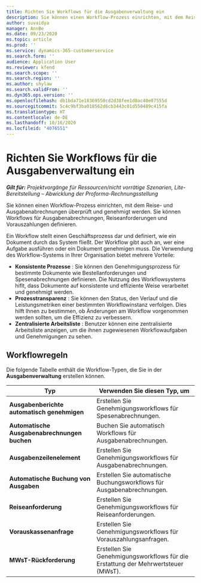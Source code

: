 ```yaml
---
title: Richten Sie Workflows für die Ausgabenverwaltung ein
description: Sie können einen Workflow-Prozess einrichten, mit dem Reise- und Ausgabenabrechnungen überprüft und genehmigt werden.
author: suvaidya
manager: AnnBe
ms.date: 09/23/2020
ms.topic: article
ms.prod: ''
ms.service: dynamics-365-customerservice
ms.search.form: ''
audience: Application User
ms.reviewer: kfend
ms.search.scope: ''
ms.search.region: ''
ms.author: shylaw
ms.search.validFrom: ''
ms.dyn365.ops.version: ''
ms.openlocfilehash: db1bda71e18369550cd2d38fee1d0ac40e07555d
ms.sourcegitcommit: 5c4c9bf3ba018562d6cb3443c01d550489c415fa
ms.translationtype: HT
ms.contentlocale: de-DE
ms.lasthandoff: 10/16/2020
ms.locfileid: "4076551"
---
```

# <a name="set-up-workflows-for-expense-management"></a>Richten Sie Workflows für die Ausgabenverwaltung ein

_**Gilt für:** Projektvorgänge für Ressourcen/nicht vorrätige Szenarien, Lite-Bereitstellung – Abwicklung der Proforma-Rechnungsstellung_

Sie können einen Workflow-Prozess einrichten, mit dem Reise- und Ausgabenabrechnungen überprüft und genehmigt werden. Sie können Workflows für Ausgabenabrechnungen, Reiseanforderungen und Vorauszahlungen definieren.

Ein Workflow stellt einen Geschäftsprozess dar und definiert, wie ein Dokument durch das System fließt. Der Workflow gibt auch an, wer eine Aufgabe ausführen oder ein Dokument genehmigen muss. Die Verwendung des Workflow-Systems in Ihrer Organisation bietet mehrere Vorteile:

- **Konsistente Prozesse** : Sie können den Genehmigungsprozess für bestimmte Dokumente wie Bestellanforderungen und Spesenabrechnungen definieren. Die Nutzung des Workflowsystems hiflt, dass Dokumente auf konsistente und effiziente Weise verarbeitet und genehmigt werden.
- **Prozesstransparenz** : Sie können den Status, den Verlauf und die Leistungsmetriken einer bestimmten Workflowinstanz verfolgen. Dies hilft Ihnen zu bestimmen, ob Änderungen am Workflow vorgenommen werden sollten, um die Effizienz zu verbessern.
- **Zentralisierte Arbeitsliste** : Benutzer können eine zentralisierte Arbeitsliste anzeigen, um die ihnen zugewiesenen Workflowaufgaben und Genehmigungen zu sehen. 

## <a name="workflow-types"></a>Workflowregeln

Die folgende Tabelle enthält die Workflow-Typen, die Sie in der **Ausgabenverwaltung** erstellen können.


|              <strong>Typ</strong>              |                   <strong>Verwenden Sie diesen Typ, um</strong>                   |
|-------------------------------------------------|-----------------------------------------------------------------------|
|   <strong>Ausgabenberichte automatisch genehmigen</strong> |            Erstellen Sie Genehmigungsworkflows für Spesenabrechnungen.             |
|  <strong>Automatische Ausgabenabrechnungen buchen</strong>   |        Buchen Sie automatisch Workflows für Ausgabenabrechnungen.        |
|       <strong>Ausgabenzeilenelement</strong>        |     Erstellen Sie Genehmigungsworkflows für Ausgabenabrechnungen.      |
| <strong>Automatische Buchung von Ausgaben</strong> | Erstellen Sie automatische Buchungsworkflows für Ausgabenabrechnungen. |
|       <strong>Reiseanforderung</strong>       |          Erstellen Sie Genehmigungsworkflows für Reiseanforderungen.           |
|      <strong>Vorauskassenanfrage</strong>      |         Erstellen Sie Genehmigungsworkflows für Vorauszahlungsanfragen.          |
|        <strong>MWsT-Rückforderung</strong>        | Erstellen Sie Genehmigungsworkflows für die Erstattung der Mehrwertsteuer (MWsT).  |

